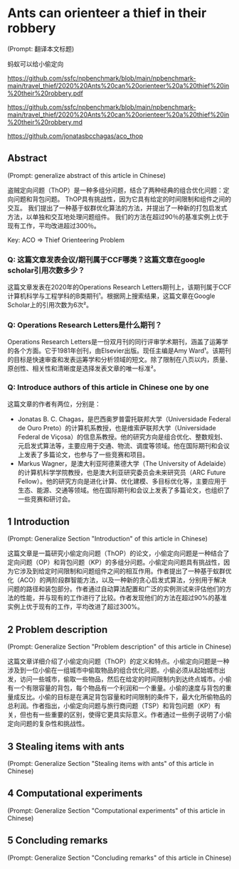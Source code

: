 # Ants can orienteer a thief in their robbery

(Prompt: 翻译本文标题)

蚂蚁可以给小偷定向

https://github.com/ssfc/npbenchmark/blob/main/npbenchmark-main/travel_thief/2020%20Ants%20can%20orienteer%20a%20thief%20in%20their%20robbery.pdf

https://github.com/ssfc/npbenchmark/blob/main/npbenchmark-main/travel_thief/2020%20Ants%20can%20orienteer%20a%20thief%20in%20their%20robbery.md

https://github.com/jonatasbcchagas/aco_thop

## Abstract

(Prompt: generalize abstract of this article in Chinese)

盗贼定向问题（ThOP）是一种多组分问题，结合了两种经典的组合优化问题：定向问题和背包问题。 ThOP具有挑战性，因为它具有给定的时间限制和组件之间的交互。 我们提出了一种基于蚁群优化算法的方法，并提出了一种新的打包启发式方法，以单独和交互地处理问题组件。 我们的方法在超过90％的基准实例上优于现有工作，平均改进超过300％。

Key: ACO => Thief Orienteering Problem

### Q: 这篇文章发表会议/期刊属于CCF哪类？这篇文章在google scholar引用次数多少？

这篇文章发表在2020年的Operations Research Letters期刊上，该期刊属于CCF计算机科学与工程学科的B类期刊¹。根据网上搜索结果，这篇文章在Google Scholar上的引用次数为6次²。

### Q: Operations Research Letters是什么期刊？

Operations Research Letters是一份双月刊的同行评审学术期刊，涵盖了运筹学的各个方面。它于1981年创刊，由Elsevier出版。现任主编是Amy Ward¹。该期刊的目标是快速审查和发表运筹学和分析领域的短文。除了限制在八页以内，质量、原创性、相关性和清晰度是选择发表文章的唯一标准²。

### Q: Introduce authors of this article in Chinese one by one

这篇文章的作者有两位，分别是：

- Jonatas B. C. Chagas，是巴西奥罗普雷托联邦大学（Universidade Federal de Ouro Preto）的计算机系教授，也是维索萨联邦大学（Universidade Federal de Viçosa）的信息系教授。他的研究方向是组合优化、整数规划、元启发式算法等，主要应用于交通、物流、调度等领域。他在国际期刊和会议上发表了多篇论文，也参与了一些竞赛和项目。
- Markus Wagner，是澳大利亚阿德莱德大学（The University of Adelaide）的计算机科学学院教授，也是澳大利亚研究委员会未来研究员（ARC Future Fellow）。他的研究方向是进化计算、优化建模、多目标优化等，主要应用于生态、能源、交通等领域。他在国际期刊和会议上发表了多篇论文，也组织了一些竞赛和研讨会。

## 1 Introduction

(Prompt: Generalize Section "Introduction" of this article in Chinese)

这篇文章是一篇研究小偷定向问题（ThOP）的论文，小偷定向问题是一种结合了定向问题（OP）和背包问题（KP）的多组分问题。小偷定向问题具有挑战性，因为它涉及到给定时间限制和问题组件之间的相互作用。作者提出了一种基于蚁群优化（ACO）的两阶段群智能方法，以及一种新的贪心启发式算法，分别用于解决问题的路径和装包部分。作者通过自动算法配置和广泛的实例测试来评估他们的方法的性能，并与现有的工作进行了比较。作者发现他们的方法在超过90%的基准实例上优于现有的工作，平均改进了超过300%。

## 2 Problem description

(Prompt: Generalize Section "Problem description" of this article in Chinese)

这篇文章详细介绍了小偷定向问题（ThOP）的定义和特点。小偷定向问题是一种涉及到一位小偷在一组城市中偷取物品的组合优化问题。小偷必须从起始城市出发，访问一些城市，偷取一些物品，然后在给定的时间限制内到达终点城市。小偷有一个有限容量的背包，每个物品有一个利润和一个重量。小偷的速度与背包的重量成反比。小偷的目标是在满足背包容量和时间限制的条件下，最大化所偷物品的总利润。作者指出，小偷定向问题与旅行商问题（TSP）和背包问题（KP）有关，但也有一些重要的区别，使得它更具实际意义。作者通过一些例子说明了小偷定向问题的复杂性和挑战性。

## 3 Stealing items with ants

(Prompt: Generalize Section "Stealing items with ants" of this article in Chinese)

## 4 Computational experiments

(Prompt: Generalize Section "Computational experiments" of this article in Chinese)

## 5 Concluding remarks

(Prompt: Generalize Section "Concluding remarks" of this article in Chinese)